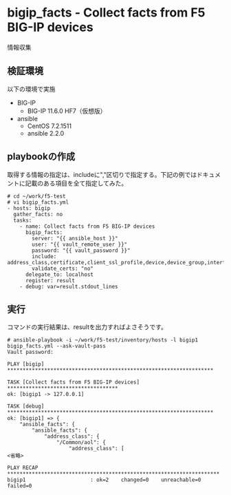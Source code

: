 # bigip_facts - Collect facts from F5 BIG-IP devices
情報収集
## 検証環境
以下の環境で実施

- BIG-IP
  - BIG-IP 11.6.0 HF7（仮想版）
- ansible
  - CentOS 7.2.1511
  - ansible 2.2.0

## playbookの作成
取得する情報の指定は、includeに","区切りで指定する。下記の例ではドキュメントに記載のある項目を全て指定してみた。
```
# cd ~/work/f5-test
# vi bigip_facts.yml
- hosts: bigip
  gather_facts: no
  tasks:
    - name: Collect facts from F5 BIG-IP devices
      bigip_facts:
        server: "{{ ansible_host }}"
        user: "{{ vault_remote_user }}"
        password: "{{ vault_password }}"
        include: address_class,certificate,client_ssl_profile,device,device_group,interface,key,node,pool,rule,self_ip,software,system_info,traffic_group,trunk,virtual_address,virtual_server,vlan
        validate_certs: "no"
      delegate_to: localhost
      register: result
    - debug: var=result.stdout_lines
```
## 実行
コマンドの実行結果は、resultを出力すればよさそうです。
```
# ansible-playbook -i ~/work/f5-test/inventory/hosts -l bigip1 bigip_facts.yml --ask-vault-pass
Vault password:

PLAY [bigip] *******************************************************************

TASK [Collect facts from F5 BIG-IP devices] ************************************
ok: [bigip1 -> 127.0.0.1]

TASK [debug] *******************************************************************
ok: [bigip1] => {
    "ansible_facts": {
        "ansible_facts": {
            "address_class": {
                "/Common/aol": {
                    "address_class": [
<省略>

PLAY RECAP *********************************************************************
bigip1                     : ok=2    changed=0    unreachable=0    failed=0

```
